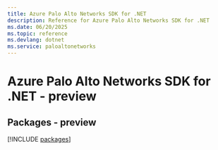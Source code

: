 ```yaml
---
title: Azure Palo Alto Networks SDK for .NET
description: Reference for Azure Palo Alto Networks SDK for .NET
ms.date: 06/20/2025
ms.topic: reference
ms.devlang: dotnet
ms.service: paloaltonetworks
---
```

# Azure Palo Alto Networks SDK for .NET - preview
## Packages - preview
[!INCLUDE [packages](palo-alto-networks-index.md)]